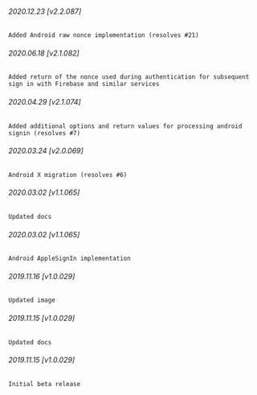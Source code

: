 

###### 2020.12.23 [v2.2.087]

```
Added Android raw nonce implementation (resolves #21)
```


###### 2020.06.18 [v2.1.082]

```
Added return of the nonce used during authentication for subsequent sign in with Firebase and similar services
```


###### 2020.04.29 [v2.1.074]

```
Added additional options and return values for processing android signin (resolves #7)
```


###### 2020.03.24 [v2.0.069]

```
Android X migration (resolves #6)
```


###### 2020.03.02 [v1.1.065]

```
Updated docs
```


###### 2020.03.02 [v1.1.065]

```
Android AppleSignIn implementation
```


###### 2019.11.16 [v1.0.029]

```
Updated image
```


###### 2019.11.15 [v1.0.029]

```
Updated docs
```


###### 2019.11.15 [v1.0.029]

```
Initial beta release
```
